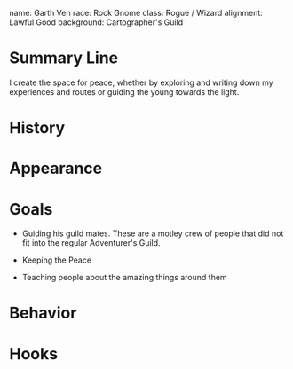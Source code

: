 name: Garth Ven
race: Rock Gnome
class: Rogue / Wizard
alignment: Lawful Good
background: Cartographer's Guild

# Summary Line

I create the space for peace, whether by exploring and writing down my experiences and routes or guiding the young towards the light.

# History

# Appearance

# Goals

- Guiding his guild mates. These are a motley crew of people that did not fit into the regular Adventurer's Guild.

- Keeping the Peace

- Teaching people about the amazing things around them

# Behavior

# Hooks

